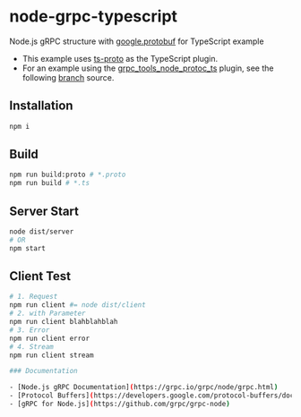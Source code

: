 # node-grpc-typescript

Node.js gRPC structure with [google.protobuf](https://developers.google.com/protocol-buffers/docs/reference/google.protobuf) for TypeScript example

- This example uses [ts-proto](https://github.com/stephenh/ts-proto) as the TypeScript plugin.
- For an example using the [grpc_tools_node_protoc_ts](https://github.com/agreatfool/grpc_tools_node_protoc_ts) plugin, see the following [branch](https://github.com/CatsMiaow/node-grpc-typescript/tree/grpc_tools_node_protoc_ts) source.

## Installation

```sh
npm i
```

## Build

```sh
npm run build:proto # *.proto
npm run build # *.ts
```

## Server Start

```sh
node dist/server
# OR
npm start
```

## Client Test

```sh
# 1. Request
npm run client #= node dist/client
# 2. with Parameter
npm run client blahblahblah
# 3. Error
npm run client error
# 4. Stream
npm run client stream

### Documentation

- [Node.js gRPC Documentation](https://grpc.io/grpc/node/grpc.html)
- [Protocol Buffers](https://developers.google.com/protocol-buffers/docs/proto3)
- [gRPC for Node.js](https://github.com/grpc/grpc-node)

